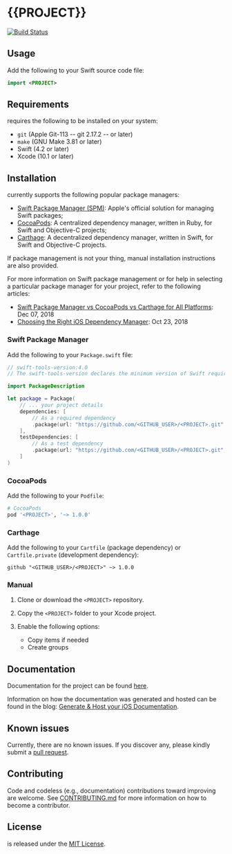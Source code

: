 # {{PROJECT}}

[![Build Status](https://travis-ci.org/<TRAVIS_USER>/TravisCIBlog.svg?branch=master)](https://travis-ci.org/<TRAVIS_USER>/<PROJECT>)

<DESCRIPTION>

## Usage

Add the following to your Swift source code file:

```swift
import <PROJECT>
```

## Requirements

<PROJECT> requires the following to be installed on your system:

* `git` (Apple Git-113 -- git 2.17.2 -- or later)
* `make` (GNU Make 3.81 or later)
* Swift (4.2 or later)
* Xcode (10.1 or later)

## Installation

<PROJECT> currently supports the following popular package managers:

* [Swift Package Manager (SPM)](https://swift.org/package-manager/): Apple's official solution for managing Swift packages; 
* [CocoaPods](https://cocoapods.org): A centralized dependency manager, written in Ruby, for Swift and Objective-C projects;
* [Carthage](https://github.com/Carthage/Carthage): A decentralized dependency manager, written in Swift, for Swift and Objective-C projects.

If package management is not your thing, manual installation instructions are also provided.

For more information on Swift package management or for help in selecting a particular package manager for your project, refer to the following articles:
* [Swift Package Manager vs CocoaPods vs Carthage for All Platforms](https://www.codementor.io/blog/swift-package-manager-5f85eqvygj): Dec 07, 2018
* [Choosing the Right iOS Dependency Manager](https://aimconsulting.com/insights/blog/choosing-the-right-ios-dependency-manager/): Oct 23, 2018

### Swift Package Manager

Add the following to your `Package.swift` file:

```swift
// swift-tools-version:4.0
// The swift-tools-version declares the minimum version of Swift required to build this package.

import PackageDescription

let package = Package(
    // ... your project details
    dependencies: [
        // As a required dependency
        .package(url: "https://github.com/<GITHUB_USER>/<PROJECT>.git", majorVersion: 1)
    ],
    testDependencies: [
        // As a test dependency
        .package(url: "https://github.com/<GITHUB_USER>/<PROJECT>.git", majorVersion: 1)
    ]
)
```

### CocoaPods

Add the following to your `Podfile`:

```ruby
# CocoaPods
pod '<PROJECT>', '~> 1.0.0'
```

### Carthage

Add the following to your `Cartfile` (package dependency) or `Cartfile.private` (development dependency):

```
github "<GITHUB_USER>/<PROJECT>" ~> 1.0.0
```

### Manual

1. Clone or download the `<PROJECT>` repository.
2. Copy the `<PROJECT>` folder to your Xcode project.
3. Enable the following options:

    -  Copy items if needed
    -  Create groups

## Documentation

Documentation for the project can be found [here](https://<GITHUB_USER>.github.io/<PROJECT>/).

Information on how the documentation was generated and hosted can be found in the blog: [Generate & Host your iOS Documentation](https://medium.com/@jonathan2457/generate-host-your-ios-documentation-39e21b382ce8).

## Known issues

Currently, there are no known issues.  If you discover any, please kindly submit a [pull request](CONTRIBUTING.md).

## Contributing

Code and codeless (e.g., documentation) contributions toward improving <PROJECT> are welcome. See [CONTRIBUTING.md](CONTRIBUTING.md) for more information on how to become a contributor.

## License

<PROJECT> is released under the [MIT License](LICENSE.md).
